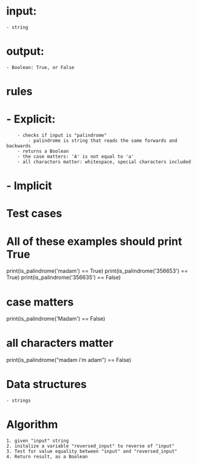 # input:
    - string
# output:
    - Boolean: True, or False

# rules
#   - Explicit:
        - checks if input is "palindrome"
            - palindrome is string that reads the same forwards and backwards
        - returns a Boolean
        - the case matters: 'A' is not equal to 'a'
        - all characters matter: whitespace, special characters included

#   - Implicit

# Test cases
# All of these examples should print True

print(is_palindrome('madam') == True)
print(is_palindrome('356653') == True)
print(is_palindrome('356635') == False)

# case matters
print(is_palindrome('Madam') == False)

# all characters matter
print(is_palindrome("madam i'm adam") == False)

# Data structures
    - strings

# Algorithm
    1. given "input" string
    2. initalize a variable "reversed_input" to reverse of "input"
    3. Test for value equality between "input" and "reversed_input"
    4. Return result, as a Boolean

